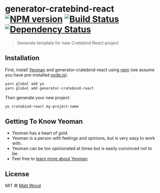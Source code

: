 # generator-cratebind-react [![NPM version][npm-image]][npm-url] [![Build Status][travis-image]][travis-url] [![Dependency Status][daviddm-image]][daviddm-url]
> Generate template for new Cratebind React project

## Installation

First, install [Yeoman](http://yeoman.io) and generator-cratebind-react using [npm](https://www.npmjs.com/) (we assume you have pre-installed [node.js](https://nodejs.org/)).

```bash
yarn global add yo
yarn global add generator-cratebind-react
```

Then generate your new project:

```bash
yo cratebind-react my-project-name
```

## Getting To Know Yeoman

 * Yeoman has a heart of gold.
 * Yeoman is a person with feelings and opinions, but is very easy to work with.
 * Yeoman can be too opinionated at times but is easily convinced not to be.
 * Feel free to [learn more about Yeoman](http://yeoman.io/).

## License

MIT © [Matt Wood](https://github.com/cratebind)


[npm-image]: https://badge.fury.io/js/generator-cratebind-react.svg
[npm-url]: https://npmjs.org/package/generator-cratebind-react
[travis-image]: https://travis-ci.org/cratebind/generator-cratebind-react.svg?branch=master
[travis-url]: https://travis-ci.org/cratebind/generator-cratebind-react
[daviddm-image]: https://david-dm.org/cratebind/generator-cratebind-react.svg?theme=shields.io
[daviddm-url]: https://david-dm.org/cratebind/generator-cratebind-react
